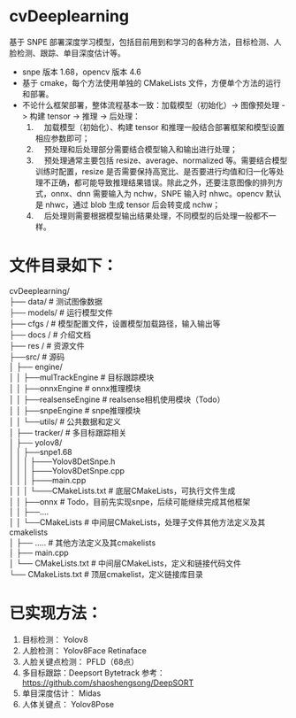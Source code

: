 # cvDeeplearning
基于 SNPE 部署深度学习模型，包括目前用到和学习的各种方法，目标检测、人脸检测、跟踪、单目深度估计等。
* snpe 版本 1.68，opencv 版本 4.6
* 基于 cmake，每个方法使用单独的 CMakeLists 文件，方便单个方法的运行和部署。
* 不论什么框架部署，整体流程基本一致：加载模型（初始化）-> 图像预处理 -> 构建 tensor -> 推理 -> 后处理：
    1. &nbsp;&nbsp;&nbsp;&nbsp;加载模型（初始化）、构建 tensor 和推理一般结合部署框架和模型设置相应参数即可；
    2. &nbsp;&nbsp;&nbsp;&nbsp;预处理和后处理部分需要结合模型输入和输出进行处理；
    3. &nbsp;&nbsp;&nbsp;&nbsp;预处理通常主要包括 resize、average、normalized 等。需要结合模型训练时配置，resize 是否需要保持高宽比、是否要进行均值和归一化等处理不正确，都可能导致推理结果错误。除此之外，还要注意图像的排列方式，onnx、dnn 需要输入为 nchw，SNPE 输入时 nhwc。opencv 默认是 nhwc，通过 blob 生成 tensor 后会转变成 nchw；
    4. &nbsp;&nbsp;&nbsp;&nbsp;后处理则需要根据模型输出结果处理，不同模型的后处理一般都不一样。


# 文件目录如下：
cvDeeplearning/  
├── data/ # 测试图像数据  
├── models/ # 运行模型文件  
├── cfgs / # 模型配置文件，设置模型加载路径，输入输出等  
├── docs / # 介绍文档  
├── res / # 资源文件  
├──src/ # 源码  
│   ├── engine/    
│   │   ├──mulTrackEngine  # 目标跟踪模块  
│   │   ├──onnxEngine  # onnx推理模块  
│   │   ├──realsenseEngine  # realsense相机使用模块（Todo）  
│   │   ├──snpeEngine  # snpe推理模块  
│   │   └──utils/ # 公共数据和定义  
│   ├── tracker/ # 多目标跟踪相关  
│   ├── yolov8/  
│   │   ├──snpe1.68  
│   │   │   ├───Yolov8DetSnpe.h  
│   │   │   ├───Yolov8DetSnpe.cpp  
│   │   │   ├───main.cpp  
│   │   │   └───CMakeLists.txt  # 底层CMakeLists，可执行文件生成  
│   │   ├──onnx # Todo，目前先实现snpe，后续可能继续完成其他框架   
│   │   ├──....  
│   │   └──CMakeLists  # 中间层CMakeLists，处理子文件其他方法定义及其cmakelists  
│   ├── .....  # 其他方法定义及其cmakelists  
│   ├── main.cpp  
│   └── CMakeLists.txt  # 中间层CMakeLists，定义和链接代码文件  
└── CMakeLists.txt # 顶层cmakelist，定义链接库目录  
# 已实现方法：  
1. 目标检测：  Yolov8  
2. 人脸检测：  Yolov8Face Retinaface  
3. 人脸关键点检测： PFLD（68点）  
4. 多目标跟踪：Deepsort Bytetrack 参考：https://github.com/shaoshengsong/DeepSORT  
5. 单目深度估计：  Midas  
6. 人体关键点： Yolov8Pose  
